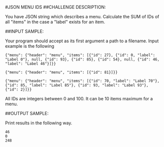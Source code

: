 #JSON MENU IDS
##CHALLENGE DESCRIPTION:

You have JSON string which describes a menu. Calculate the SUM of IDs of all "items" in the case a "label" exists for an item.

##INPUT SAMPLE:

Your program should accept as its first argument a path to a filename. Input example is the following

    {"menu": {"header": "menu", "items": [{"id": 27}, {"id": 0, "label": "Label 0"}, null, {"id": 93}, {"id": 85}, {"id": 54}, null, {"id": 46, "label": "Label 46"}]}}
    
    {"menu": {"header": "menu", "items": [{"id": 81}]}}
    
    {"menu": {"header": "menu", "items": [{"id": 70, "label": "Label 70"}, {"id": 85, "label": "Label 85"}, {"id": 93, "label": "Label 93"}, {"id": 2}]}}
All IDs are integers between 0 and 100. It can be 10 items maximum for a menu.

##OUTPUT SAMPLE:

Print results in the following way.

    46
    0
    248

